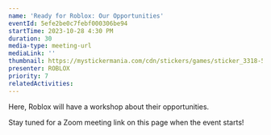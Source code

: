```yaml
---
name: 'Ready for Roblox: Our Opportunities'
eventId: 5efe2be0c7febf000306be94
startTime: 2023-10-28 4:30 PM
duration: 30
media-type: meeting-url
mediaLink: ''
thumbnail: https://mystickermania.com/cdn/stickers/games/sticker_3318-512x512.png
presenter: ROBLOX
priority: 7
relatedActivities:
---
```


Here, Roblox will have a workshop about their opportunities.

Stay tuned for a Zoom meeting link on this page when the event starts!